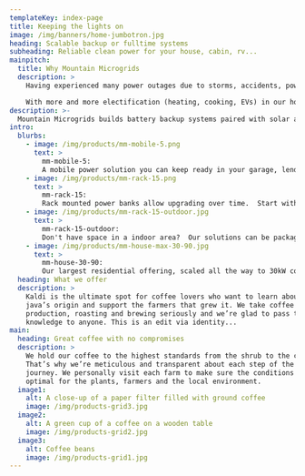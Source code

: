 ```yaml
---
templateKey: index-page
title: Keeping the lights on
image: /img/banners/home-jumbotron.jpg
heading: Scalable backup or fulltime systems
subheading: Reliable clean power for your house, cabin, rv...
mainpitch:
  title: Why Mountain Microgrids
  description: >
    Having experienced many power outages due to storms, accidents, power safety shutoffs, planned shutoffs for electrical pole and tree work...  there has to be something better than trying to find the local coffee shop or putting up with backup gas generator noise/smells/cost.

    With more and more electification (heating, cooking, EVs) in our homes, we need reliable power to be comfortable, especially during a storm or emergency situation.
description: >-
  Mountain Microgrids builds battery backup systems paired with solar and or mobile gas generators which can help you weather any storm.  Systems can be scaled up from hours to days/weeks offgrid... keeping your food cold, lights on, wifi, tv, all the modern conviences running.
intro:
  blurbs:
    - image: /img/products/mm-mobile-5.png
      text: >
        mm-mobile-5:
        A mobile power solution you can keep ready in your garage, lend to a neighbor, or take with you to an off-grid cabin.
    - image: /img/products/mm-rack-15.png
      text: >
        mm-rack-15:
        Rack mounted power banks allow upgrading over time.  Start with 5kW power, 5kWh batteries and expand up to 15kWh batteries.  Multiple MM-racks can be parallized to scale up further.
    - image: /img/products/mm-rack-15-outdoor.jpg
      text: >
        mm-rack-15-outdoor:
        Don't have space in a indoor area?  Our solutions can be packaged in NEMA 3R enclosures.
    - image: /img/products/mm-house-max-30-90.jpg
      text: >
        mm-house-30-90: 
        Our largest residential offering, scaled all the way to 30kW continious power, 180kWh battery storage.  This can backup multiple structures on your property.
  heading: What we offer
  description: >
    Kaldi is the ultimate spot for coffee lovers who want to learn about their
    java’s origin and support the farmers that grew it. We take coffee
    production, roasting and brewing seriously and we’re glad to pass that
    knowledge to anyone. This is an edit via identity...
main:
  heading: Great coffee with no compromises
  description: >
    We hold our coffee to the highest standards from the shrub to the cup.
    That’s why we’re meticulous and transparent about each step of the coffee’s
    journey. We personally visit each farm to make sure the conditions are
    optimal for the plants, farmers and the local environment.
  image1:
    alt: A close-up of a paper filter filled with ground coffee
    image: /img/products-grid3.jpg
  image2:
    alt: A green cup of a coffee on a wooden table
    image: /img/products-grid2.jpg
  image3:
    alt: Coffee beans
    image: /img/products-grid1.jpg
---
```

